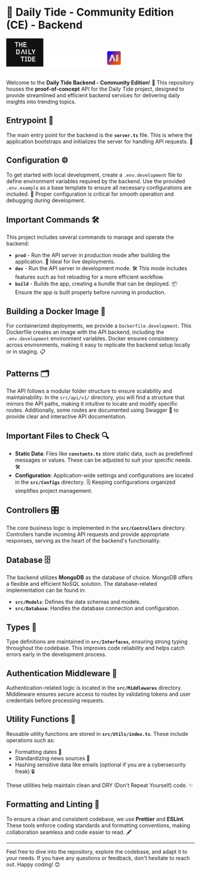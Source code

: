 # 🌊 Daily Tide - Community Edition (CE) - Backend

<img src="https://github.com/Kickstartai-product/dailytide-community-edition/blob/main/repo-assets/logo.png?raw=true" height="75" /> <img src="https://github.com/Kickstartai-product/dailytide-community-edition/blob/main/repo-assets/logo-kai.svg?raw=true" height="45" /><br><br>

Welcome to the **Daily Tide Backend - Community Edition**! 🌊 This repository houses the **proof-of-concept** API for the Daily Tide project, designed to provide streamlined and efficient backend services for delivering daily insights into trending topics.

## Entrypoint 🏁

The main entry point for the backend is the **`server.ts`** file. This is where the application bootstraps and initializes the server for handling API requests. 🚀

## Configuration ⚙️

To get started with local development, create a `.env.development` file to define environment variables required by the backend. Use the provided `.env.example` as a base template to ensure all necessary configurations are included. 📂 Proper configuration is critical for smooth operation and debugging during development.

## Important Commands 🛠️

This project includes several commands to manage and operate the backend:

- **`prod`** - Run the API server in production mode after building the application. 🚀 Ideal for live deployments.
- **`dev`** - Run the API server in development mode. 🛠️ This mode includes features such as hot reloading for a more efficient workflow.
- **`build`** - Builds the app, creating a bundle that can be deployed. 📦 Ensure the app is built properly before running in production.

## Building a Docker Image 🐳

For containerized deployments, we provide a `Dockerfile.development`. This Dockerfile creates an image with the API backend, including the `.env.development` environment variables. Docker ensures consistency across environments, making it easy to replicate the backend setup locally or in staging. 📋

## Patterns 🗂️

The API follows a modular folder structure to ensure scalability and maintainability. In the `src/api/v1/` directory, you will find a structure that mirrors the API paths, making it intuitive to locate and modify specific routes. Additionally, some routes are documented using Swagger 📜 to provide clear and interactive API documentation.

## Important Files to Check 🔍

- **Static Data**: Files like **`constants.ts`** store static data, such as predefined messages or values. These can be adjusted to suit your specific needs. 🛠️
- **Configuration**: Application-wide settings and configurations are located in the **`src/Configs`** directory. 🗒️ Keeping configurations organized simplifies project management.

## Controllers 🎛️

The core business logic is implemented in the **`src/Controllers`** directory. Controllers handle incoming API requests and provide appropriate responses, serving as the heart of the backend's functionality.

## Database 🗄️

The backend utilizes **MongoDB** as the database of choice. MongoDB offers a flexible and efficient NoSQL solution. The database-related implementation can be found in:

- **`src/Models`**: Defines the data schemas and models.
- **`src/Database`**: Handles the database connection and configuration.

## Types 🧩

Type definitions are maintained in **`src/Interfaces`**, ensuring strong typing throughout the codebase. This improves code reliability and helps catch errors early in the development process.

## Authentication Middleware 🔑

Authentication-related logic is located in the **`src/Middlewares`** directory. Middleware ensures secure access to routes by validating tokens and user credentials before processing requests.

## Utility Functions 🧰

Reusable utility functions are stored in **`src/Utils/index.ts`**. These include operations such as:

- Formatting dates 📅
- Standardizing news sources 📰
- Hashing sensitive data like emails (optional if you are a cybersecurity freak) 🔒

These utilities help maintain clean and DRY (Don't Repeat Yourself) code. ✨

## Formatting and Linting 📏

To ensure a clean and consistent codebase, we use **Prettier** and **ESLint**. These tools enforce coding standards and formatting conventions, making collaboration seamless and code easier to read. 🖋️

---

Feel free to dive into the repository, explore the codebase, and adapt it to your needs. If you have any questions or feedback, don't hesitate to reach out. Happy coding! 😊
